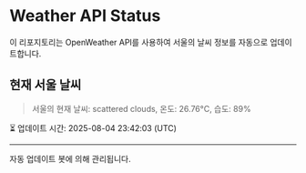 
# Weather API Status

이 리포지토리는 OpenWeather API를 사용하여 서울의 날씨 정보를 자동으로 업데이트합니다.

## 현재 서울 날씨
> 서울의 현재 날씨: scattered clouds, 온도: 26.76°C, 습도: 89%

⏳ 업데이트 시간: 2025-08-04 23:42:03 (UTC)

---
자동 업데이트 봇에 의해 관리됩니다.
